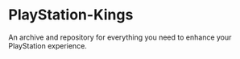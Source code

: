 # PlayStation-Kings
An archive and repository for everything you need to enhance your PlayStation experience.
